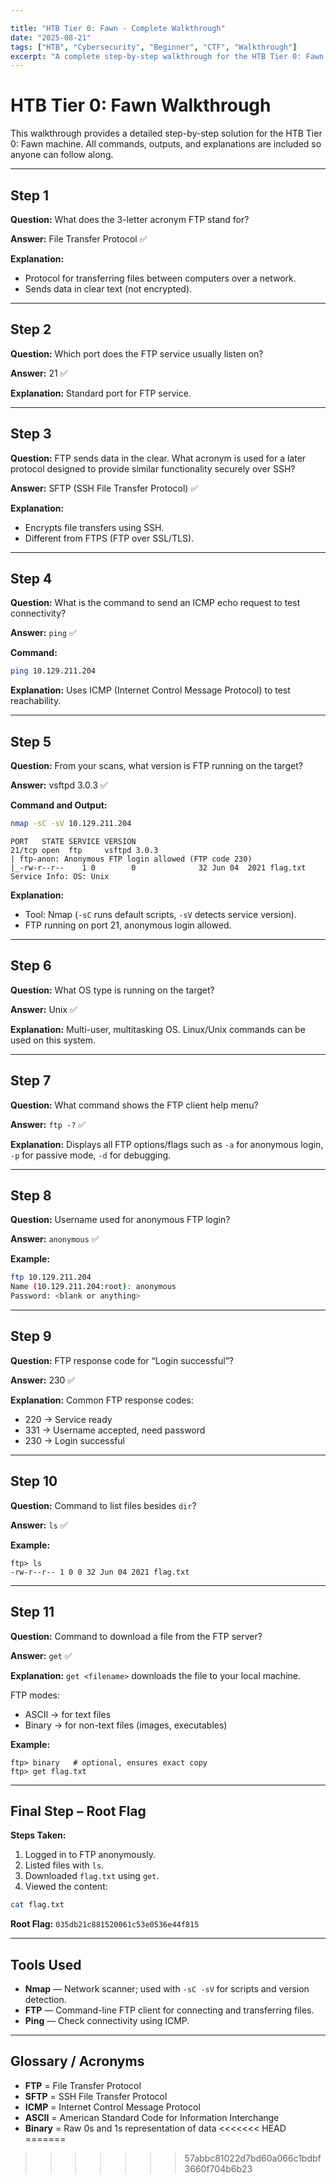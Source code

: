 ```yaml
---

title: "HTB Tier 0: Fawn - Complete Walkthrough"
date: "2025-08-21"
tags: ["HTB", "Cybersecurity", "Beginner", "CTF", "Walkthrough"]
excerpt: "A complete step-by-step walkthrough for the HTB Tier 0: Fawn machine, including all commands, outputs, and explanations for tools used."
---
```


# HTB Tier 0: Fawn Walkthrough

This walkthrough provides a detailed step-by-step solution for the HTB Tier 0: Fawn machine. All commands, outputs, and explanations are included so anyone can follow along.

---

## Step 1

**Question:** What does the 3-letter acronym FTP stand for?

**Answer:** File Transfer Protocol ✅

**Explanation:**

* Protocol for transferring files between computers over a network.
* Sends data in clear text (not encrypted).

---

## Step 2

**Question:** Which port does the FTP service usually listen on?

**Answer:** 21 ✅

**Explanation:** Standard port for FTP service.

---

## Step 3

**Question:** FTP sends data in the clear. What acronym is used for a later protocol designed to provide similar functionality securely over SSH?

**Answer:** SFTP (SSH File Transfer Protocol) ✅

**Explanation:**

* Encrypts file transfers using SSH.
* Different from FTPS (FTP over SSL/TLS).

---

## Step 4

**Question:** What is the command to send an ICMP echo request to test connectivity?

**Answer:** `ping` ✅

**Command:**

```bash
ping 10.129.211.204
```

**Explanation:** Uses ICMP (Internet Control Message Protocol) to test reachability.

---

## Step 5

**Question:** From your scans, what version is FTP running on the target?

**Answer:** vsftpd 3.0.3 ✅

**Command and Output:**

```bash
nmap -sC -sV 10.129.211.204
```

```
PORT   STATE SERVICE VERSION
21/tcp open  ftp     vsftpd 3.0.3
| ftp-anon: Anonymous FTP login allowed (FTP code 230)
|_-rw-r--r--    1 0        0              32 Jun 04  2021 flag.txt
Service Info: OS: Unix
```

**Explanation:**

* Tool: Nmap (`-sC` runs default scripts, `-sV` detects service version).
* FTP running on port 21, anonymous login allowed.

---

## Step 6

**Question:** What OS type is running on the target?

**Answer:** Unix ✅

**Explanation:** Multi-user, multitasking OS. Linux/Unix commands can be used on this system.

---

## Step 7

**Question:** What command shows the FTP client help menu?

**Answer:** `ftp -?` ✅

**Explanation:** Displays all FTP options/flags such as `-a` for anonymous login, `-p` for passive mode, `-d` for debugging.

---

## Step 8

**Question:** Username used for anonymous FTP login?

**Answer:** `anonymous` ✅

**Example:**

```bash
ftp 10.129.211.204
Name (10.129.211.204:root): anonymous
Password: <blank or anything>
```

---

## Step 9

**Question:** FTP response code for “Login successful”?

**Answer:** 230 ✅

**Explanation:**
Common FTP response codes:

* 220 → Service ready
* 331 → Username accepted, need password
* 230 → Login successful

---

## Step 10

**Question:** Command to list files besides `dir`?

**Answer:** `ls` ✅

**Example:**

```text
ftp> ls
-rw-r--r-- 1 0 0 32 Jun 04 2021 flag.txt
```

---

## Step 11

**Question:** Command to download a file from the FTP server?

**Answer:** `get` ✅

**Explanation:**
`get <filename>` downloads the file to your local machine.

FTP modes:

* ASCII → for text files
* Binary → for non-text files (images, executables)

**Example:**

```text
ftp> binary   # optional, ensures exact copy
ftp> get flag.txt
```

---

## Final Step – Root Flag

**Steps Taken:**

1. Logged in to FTP anonymously.
2. Listed files with `ls`.
3. Downloaded `flag.txt` using `get`.
4. Viewed the content:

```bash
cat flag.txt
```

**Root Flag:**
`035db21c881520061c53e0536e44f815`

---

## Tools Used

* **Nmap** — Network scanner; used with `-sC -sV` for scripts and version detection.
* **FTP** — Command-line FTP client for connecting and transferring files.
* **Ping** — Check connectivity using ICMP.

---

## Glossary / Acronyms

* **FTP** = File Transfer Protocol
* **SFTP** = SSH File Transfer Protocol
* **ICMP** = Internet Control Message Protocol
* **ASCII** = American Standard Code for Information Interchange
* **Binary** = Raw 0s and 1s representation of data
<<<<<<< HEAD
=======

>>>>>>> 57abbc81022d7bd60a066c1bdbf3660f704b6b23
